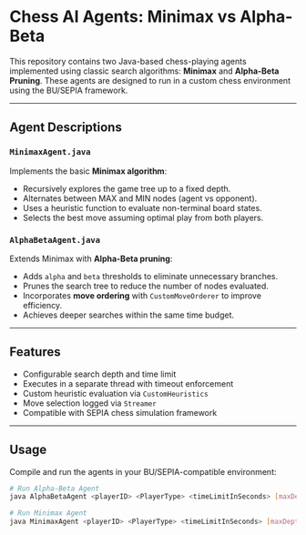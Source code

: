 #  Chess AI Agents: Minimax vs Alpha-Beta

This repository contains two Java-based chess-playing agents implemented using classic search algorithms: **Minimax** and **Alpha-Beta Pruning**. These agents are designed to run in a custom chess environment using the BU/SEPIA framework.

---

##  Agent Descriptions

###  `MinimaxAgent.java`

Implements the basic **Minimax algorithm**:
- Recursively explores the game tree up to a fixed depth.
- Alternates between MAX and MIN nodes (agent vs opponent).
- Uses a heuristic function to evaluate non-terminal board states.
- Selects the best move assuming optimal play from both players.

###  `AlphaBetaAgent.java`

Extends Minimax with **Alpha-Beta pruning**:
- Adds `alpha` and `beta` thresholds to eliminate unnecessary branches.
- Prunes the search tree to reduce the number of nodes evaluated.
- Incorporates **move ordering** with `CustomMoveOrderer` to improve efficiency.
- Achieves deeper searches within the same time budget.

---

##  Features

- Configurable search depth and time limit
- Executes in a separate thread with timeout enforcement
- Custom heuristic evaluation via `CustomHeuristics`
- Move selection logged via `Streamer`
- Compatible with SEPIA chess simulation framework

---

##  Usage

Compile and run the agents in your BU/SEPIA-compatible environment:

```bash
# Run Alpha-Beta Agent
java AlphaBetaAgent <playerID> <PlayerType> <timeLimitInSeconds> [maxDepth] [filePath]

# Run Minimax Agent
java MinimaxAgent <playerID> <PlayerType> <timeLimitInSeconds> [maxDepth] [filePath]
